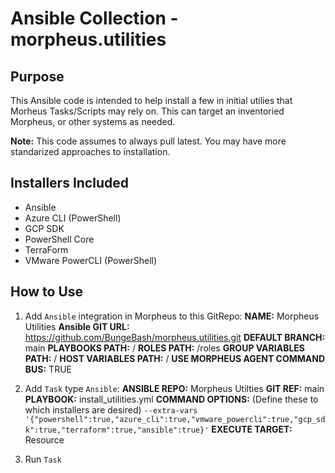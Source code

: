 # Ansible Collection - morpheus.utilities

## Purpose
This Ansible code is intended to help install a few  in initial utilies that Morheus Tasks/Scripts may rely on.  This can target an inventoried Morpheus, or other systems as needed.

**Note:** This code assumes to always pull latest.  You may have more standarized approaches to installation.

## Installers Included
* Ansible
* Azure CLI (PowerShell)
* GCP SDK
* PowerShell Core
* TerraForm
* VMware PowerCLI (PowerShell)

## How to Use
1. Add `Ansible` integration in Morpheus to this GitRepo:
    **NAME:** Morpheus Utilities
    **Ansible GIT URL:** https://github.com/BungeBash/morpheus.utilities.git
    **DEFAULT BRANCH:** main
    **PLAYBOOKS PATH:** /
    **ROLES PATH:** /roles
    **GROUP VARIABLES PATH:** /
    **HOST VARIABLES PATH:** /
    **USE MORPHEUS AGENT COMMAND BUS:** TRUE

2. Add `Task` type `Ansible`:
    **ANSIBLE REPO:** Morpheus Utilties
    **GIT REF:** main
    **PLAYBOOK:** install_utilities.yml
    **COMMAND OPTIONS:** (Define these to which installers are desired)
    `--extra-vars '{"powershell":true,"azure_cli":true,"vmware_powercli":true,"gcp_sdk":true,"terraform":true,"ansible":true}'`
    **EXECUTE TARGET:** Resource

3. Run `Task`